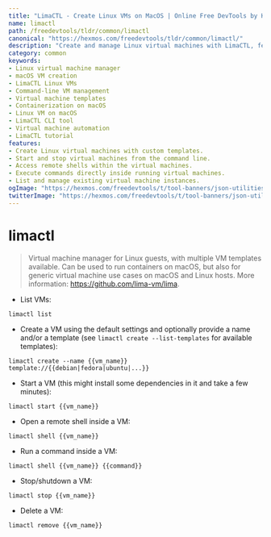 ```yaml
---
title: "LimaCTL - Create Linux VMs on MacOS | Online Free DevTools by Hexmos"
name: limactl
path: /freedevtools/tldr/common/limactl
canonical: "https://hexmos.com/freedevtools/tldr/common/limactl/"
description: "Create and manage Linux virtual machines with LimaCTL, featuring multiple VM templates on macOS. Run containers and generic VMs easily. Free online tool, no registration required."
category: common
keywords:
- Linux virtual machine manager
- macOS VM creation
- LimaCTL Linux VMs
- Command-line VM management
- Virtual machine templates
- Containerization on macOS
- Linux VM on macOS
- LimaCTL CLI tool
- Virtual machine automation
- LimaCTL tutorial
features:
- Create Linux virtual machines with custom templates.
- Start and stop virtual machines from the command line.
- Access remote shells within the virtual machines.
- Execute commands directly inside running virtual machines.
- List and manage existing virtual machine instances.
ogImage: "https://hexmos.com/freedevtools/t/tool-banners/json-utilities-banner.png"
twitterImage: "https://hexmos.com/freedevtools/t/tool-banners/json-utilities-banner.png"
---
```


# limactl

> Virtual machine manager for Linux guests, with multiple VM templates available.
> Can be used to run containers on macOS, but also for generic virtual machine use cases on macOS and Linux hosts.
> More information: <https://github.com/lima-vm/lima>.

- List VMs:

`limactl list`

- Create a VM using the default settings and optionally provide a name and/or a template (see `limactl create --list-templates` for available templates):

`limactl create --name {{vm_name}} template://{{debian|fedora|ubuntu|...}}`

- Start a VM (this might install some dependencies in it and take a few minutes):

`limactl start {{vm_name}}`

- Open a remote shell inside a VM:

`limactl shell {{vm_name}}`

- Run a command inside a VM:

`limactl shell {{vm_name}} {{command}}`

- Stop/shutdown a VM:

`limactl stop {{vm_name}}`

- Delete a VM:

`limactl remove {{vm_name}}`
